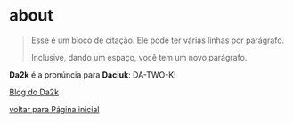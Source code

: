 # about


> Esse é um bloco de citação.
> Ele pode ter várias linhas por parágrafo.
>
> Inclusive, dando um espaço, você tem um novo parágrafo.


**Da2k** é a pronúncia para **Daciuk**: DA-TWO-K!


[Blog do Da2k](https://blog.da2k.com.br)


[voltar para Página inicial](https://500wsmogi.github.io/)